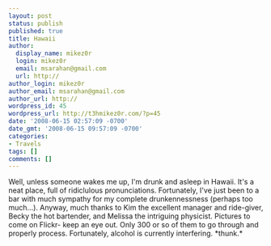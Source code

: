```yaml
---
layout: post
status: publish
published: true
title: Hawaii
author:
  display_name: mikez0r
  login: mikez0r
  email: msarahan@gmail.com
  url: http://
author_login: mikez0r
author_email: msarahan@gmail.com
author_url: http://
wordpress_id: 45
wordpress_url: http://t3hmikez0r.com/?p=45
date: '2008-06-15 02:57:09 -0700'
date_gmt: '2008-06-15 09:57:09 -0700'
categories:
- Travels
tags: []
comments: []
---
```

<p>Well, unless someone wakes me up, I'm drunk and asleep in Hawaii. It's a neat place, full of ridiclulous pronunciations. Fortunately, I've just been to a bar with much sympathy for my complete drunkennessness (perhaps too much...). Anyway, much thanks to Kim the excellent manager and ride-giver, Becky the hot bartender, and Melissa the intriguing physicist. Pictures to come on Flickr- keep an eye out. Only 300 or so of them to go through and properly process. Fortunately, alcohol is currently interfering. *thunk.*</p>
